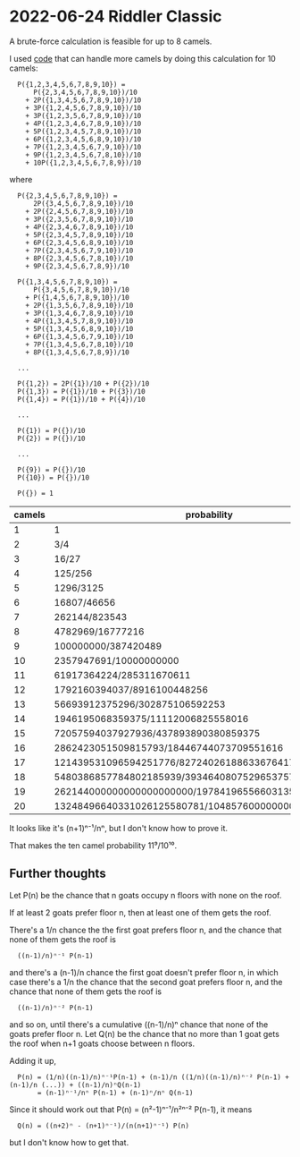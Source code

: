 2022-06-24 Riddler Classic
==========================
A brute-force calculation is feasible for up to 8 camels.

I used [code](20220624c.hs) that can handle more camels by
doing this calculation for 10 camels:
```
  P({1,2,3,4,5,6,7,8,9,10}) =
      P({2,3,4,5,6,7,8,9,10})/10
    + 2P({1,3,4,5,6,7,8,9,10})/10
    + 3P({1,2,4,5,6,7,8,9,10})/10
    + 3P({1,2,3,5,6,7,8,9,10})/10
    + 4P({1,2,3,4,6,7,8,9,10})/10
    + 5P({1,2,3,4,5,7,8,9,10})/10
    + 6P({1,2,3,4,5,6,8,9,10})/10
    + 7P({1,2,3,4,5,6,7,9,10})/10
    + 9P({1,2,3,4,5,6,7,8,10})/10
    + 10P({1,2,3,4,5,6,7,8,9})/10
```
where
```
  P({2,3,4,5,6,7,8,9,10}) =
      2P({3,4,5,6,7,8,9,10})/10
    + 2P({2,4,5,6,7,8,9,10})/10
    + 3P({2,3,5,6,7,8,9,10})/10
    + 4P({2,3,4,6,7,8,9,10})/10
    + 5P({2,3,4,5,7,8,9,10})/10
    + 6P({2,3,4,5,6,8,9,10})/10
    + 7P({2,3,4,5,6,7,9,10})/10
    + 8P({2,3,4,5,6,7,8,10})/10
    + 9P({2,3,4,5,6,7,8,9})/10

  P({1,3,4,5,6,7,8,9,10}) =
      P({3,4,5,6,7,8,9,10})/10
    + P({1,4,5,6,7,8,9,10})/10
    + 2P({1,3,5,6,7,8,9,10})/10
    + 3P({1,3,4,6,7,8,9,10})/10
    + 4P({1,3,4,5,7,8,9,10})/10
    + 5P({1,3,4,5,6,8,9,10})/10
    + 6P({1,3,4,5,6,7,9,10})/10
    + 7P({1,3,4,5,6,7,8,10})/10
    + 8P({1,3,4,5,6,7,8,9})/10

  ...

  P({1,2}) = 2P({1})/10 + P({2})/10
  P({1,3}) = P({1})/10 + P({3})/10
  P({1,4}) = P({1})/10 + P({4})/10

  ...

  P({1}) = P({})/10
  P({2}) = P({})/10

  ...

  P({9}) = P({})/10
  P({10}) = P({})/10

  P({}) = 1
```

|camels|probability            |
|------|-----------------------|
|1     |1                      |
|2     |3/4                    |
|3     |16/27                  |
|4     |125/256                |
|5     |1296/3125              |
|6     |16807/46656            |
|7     |262144/823543          |
|8     |4782969/16777216       |
|9     |100000000/387420489    |
|10    |2357947691/10000000000 |
|11    |61917364224/285311670611 |
|12    |1792160394037/8916100448256 |
|13    |56693912375296/302875106592253 |
|14    |1946195068359375/11112006825558016 |
|15    |72057594037927936/437893890380859375 |
|16    |2862423051509815793/18446744073709551616 |
|17    |121439531096594251776/827240261886336764177 |
|18    |5480386857784802185939/39346408075296537575424 |
|19    |262144000000000000000000/1978419655660313589123979 |
|20    |13248496640331026125580781/104857600000000000000000000 |

It looks like it's (n+1)ⁿ⁻¹/nⁿ, but I don't know how to prove it.

That makes the ten camel probability 11⁹/10¹⁰.

Further thoughts
----------------
Let P(n) be the chance that n goats occupy n floors with none on the roof.

If at least 2 goats prefer floor n, then at least one of them gets the roof.

There's a 1/n chance the the first goat prefers floor n, and the
chance that none of them gets the roof is
```
  ((n-1)/n)ⁿ⁻¹ P(n-1)
```
and there's a (n-1)/n chance the first goat doesn't prefer floor n, in which
case there's a 1/n the chance that the second goat prefers floor n, and the
chance that none of them gets the roof is
```
  ((n-1)/n)ⁿ⁻² P(n-1)
```
and so on, until there's a cumulative ((n-1)/n)ⁿ chance that none of the
goats prefer floor n.  Let Q(n) be the chance that
no more than 1 goat gets the roof when n+1 goats choose between n floors.

Adding it up,
```
  P(n) = (1/n)((n-1)/n)ⁿ⁻¹P(n-1) + (n-1)/n ((1/n)((n-1)/n)ⁿ⁻² P(n-1) + (n-1)/n (...)) + ((n-1)/n)ⁿQ(n-1)
       = (n-1)ⁿ⁻¹/nⁿ P(n-1) + (n-1)ⁿ/nⁿ Q(n-1)
```

Since it should work out that P(n) = (n²-1)ⁿ⁻¹/n²ⁿ⁻² P(n-1), it means
```
  Q(n) = ((n+2)ⁿ - (n+1)ⁿ⁻¹)/(n(n+1)ⁿ⁻¹) P(n)
```
but I don't know how to get that.
